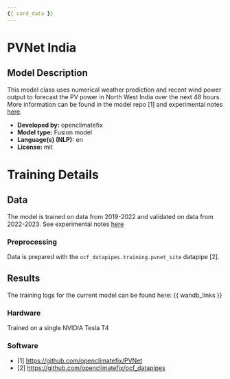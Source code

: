 ```yaml
---
{{ card_data }}
---
```







# PVNet India

## Model Description

<!-- Provide a longer summary of what this model is/does. -->
This model class uses numerical weather prediction and recent wind power output to forecast the PV power in North West India over the next 48 hours. More information can be found in the model repo [1] and experimental notes [here](https://github.com/openclimatefix/PVNet/tree/main/experiments/india).


- **Developed by:** openclimatefix
- **Model type:** Fusion model
- **Language(s) (NLP):** en
- **License:** mit


# Training Details

## Data

<!-- This should link to a Data Card, perhaps with a short stub of information on what the training data is all about as well as documentation related to data pre-processing or additional filtering. -->

The model is trained on data from 2019-2022 and validated on data from 2022-2023. See experimental notes [here](https://github.com/openclimatefix/PVNet/tree/main/experiments/india)


### Preprocessing

Data is prepared with the `ocf_datapipes.training.pvnet_site` datapipe [2].


## Results

The training logs for the current model can be found here:
{{ wandb_links }}


### Hardware

Trained on a single NVIDIA Tesla T4

### Software

- [1] https://github.com/openclimatefix/PVNet
- [2] https://github.com/openclimatefix/ocf_datapipes

